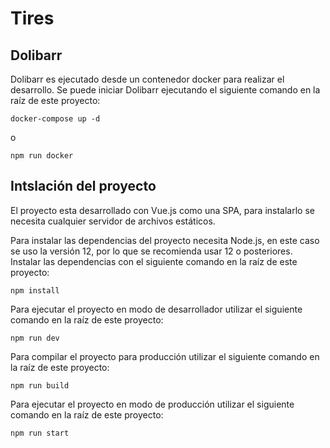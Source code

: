 # Tires

## Dolibarr

Dolibarr es ejecutado desde un contenedor docker para realizar el desarrollo. Se puede iniciar Dolibarr ejecutando el siguiente comando en la raíz de este proyecto:

`docker-compose up -d`

o

`npm run docker`

## Intslación del proyecto

El proyecto esta desarrollado con Vue.js como una SPA, para instalarlo se necesita cualquier servidor de archivos estáticos.

Para instalar las dependencias del proyecto necesita Node.js, en este caso se uso la versión 12, por lo que se recomienda usar 12 o posteriores. Instalar las dependencias con el siguiente comando en la raíz de este proyecto:

`npm install`

Para ejecutar el proyecto en modo de desarrollador utilizar el siguiente comando en la raíz de este proyecto:

`npm run dev`

Para compilar el proyecto para producción utilizar el siguiente comando en la raíz de este proyecto:

`npm run build`

Para ejecutar el proyecto en modo de producción utilizar el siguiente comando en la raíz de este proyecto:

`npm run start`
